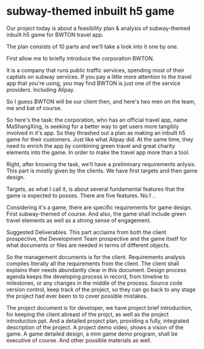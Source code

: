 # subway-themed inbuilt h5 game

Our project today is about a feasibility plan & analysis of subway-themed inbuilt h5 game for BWTON travel app.

The plan consists of 10 parts and we'll take a look into it one by one.

First allow me to briefly introduce the corporation BWTON.

It is a company that runs public traffic services, spending most of their captials on subway services. If you pay a little more attention to the travel app that you're using, you may find BWTON is just one of the service providers. Including Alipay.

So I guess BWTON will be our client then, and here's two men on the team, me and bat of course.

So here's the task: the corporation, who has an official travel app, name MaShangXing, is seeking for a better way to get users more tangibly involved in it's app. So they thrashed out a plan as making an inbuilt h5 game for their customers. Just like what Alipay did. At the same time, they need to enrich the app by combining green travel and great charity elements into the game. In order to make the travel app more than a tool.

Right, after knowing the task, we'll have a preliminary requirements anlysis. This part is mostly given by the clients. We have first targets and then game design. 

Targets, as what I call it, is about several fundamental features that the game is expected to posses. There are five features. No.1 ..

Considering it's a game, there are specific requirements for game design.  First subway-themed of course. And also, the game shall include green travel elements as well as a strong sense of engagement.

Suggested Deliverables. This part acclaims from both the client prospective, the Development Team prospective and the game itself for what documents or files are needed in terms of different objects.

So the management documents is for the client. Requirements analysis compiles literally all the requirements from the client. The client shall explains their needs abundantly clear in this document. Design process agenda keeps the developing process in record, from timeline to milestones, or any changes in the middle of the process. Source code version control, keep track of the project, so they can go back to any stage the project had ever been to to cover possible mistakes.

The project document is for developer, we have project brief introduction, for keeping the client abreast of the projct, as well as the project introduction ppt. And a detailed project plan, providing a fully, integrated description of the project. A project demo video, shows a vision of the game. A game detailed design, a mini game demo program, shall be executive of course. And other possible materials as well.


